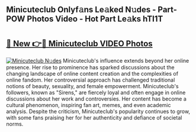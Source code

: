 ## Minicuteclub Onlyf𝚊ns Le𝚊ked N𝚞des - Part-POW Photos Video - Hot Part Le𝚊ks hTI1T

# <h2><a href="http://ac5027.deff.icu/?id=Minicuteclub">🔗 New 👉🔴 Minicuteclub VIDEO Photos</a></h2>

[![Minicuteclub N𝚞des](https://i.imgur.com/rIISA9y.gif)](http://ac5027.deff.icu/?id=Minicuteclub)
Minicuteclub's influence extends beyond her online presence. Her rise to prominence has sparked discussions about the changing landscape of online content creation and the complexities of online fandom. Her controversial approach has challenged traditional notions of beauty, sexuality, and female empowerment. Minicuteclub's followers, known as "Sirens," are fiercely loyal and often engage in online discussions about her work and controversies. Her content has become a cultural phenomenon, inspiring fan art, memes, and even academic analysis. Despite the criticism, Minicuteclub's popularity continues to grow, with some fans praising her for her authenticity and defiance of societal norms.
